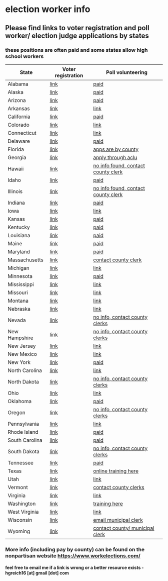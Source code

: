 # election worker info
## Please find links to voter registration and poll worker/ election judge applications by states
### these positions are often paid and some states allow high school workers

| State  | Voter registration | Poll volunteering |
| ------------- | ------------- | ------------- |
| Alabama | [link](https://www.alabamainteractive.org/sos/voter_registration/voterRegistrationWelcome.action) | [paid](https://www.sos.alabama.gov/alabama-votes/become-poll-worker) |
| Alaska | [link](https://voterregistration.alaska.gov/) | [paid](https://elections.alaska.gov/Core/workers_poll.php) |
| Arizona | [link](https://servicearizona.com/) | [paid](https://azsos.gov/pollworker-signup) |
| Arkansas | [link](https://www.sos.arkansas.gov/elections/voter-information) | [link](https://www.arkansas.gov/sbec/training-resources/) |
| California | [link](http://registertovote.ca.gov/) | [paid](https://www.sos.ca.gov/elections/poll-worker-information) |
| Colorado | [link](https://www.sos.state.co.us/pubs/elections/vote/VoterHome.html) | [link](https://www.sos.state.co.us/pubs/elections/Resources/BecomeElectionJudge.html) |
| Connecticut | [link](https://portal.ct.gov/SOTS/Election-Services/Voter-Information/Voter-Registration-Information) | [link](https://dart-ct.communityos.org/polling-opportunities) |
| Delaware | [link](https://elections.delaware.gov/voter/index.shtml) | [paid](https://elections.delaware.gov/information/electionofficers.shtml) |
| Florida | [link](https://registertovoteflorida.gov/home) | [apps are by county](https://www.google.com/search?sxsrf=ALeKk03TAqfesiFXuIH6A3XbyjrMMNaNZA%3A1600476856867&ei=uFZlX5e4NK6rytMP45eBmAo&q=florida+election+worker&oq=florida+election+worker&gs_lcp=CgZwc3ktYWIQAzICCAAyBggAEBYQHjIGCAAQFhAeMgYIABAWEB4yBggAEBYQHjIGCAAQFhAeMgYIABAWEB4yBggAEBYQHjIGCAAQFhAeMgYIABAWEB46BwgAEEcQsAM6CwgAELEDEIMBEJECOggIABCxAxCRAjoICAAQsQMQgwE6BAgAEEM6BQguELEDOgUIABCxAzoFCAAQkQI6BAgAEAo6BAgAEA06BwgAEBQQhwJQ_HxY5qQBYPClAWgGcAB4AIABaogB5gySAQQxOS4xmAEAoAEBqgEHZ3dzLXdpesgBCLgBAsABAQ&sclient=psy-ab&ved=0ahUKEwiX9Jj0gPTrAhWulXIEHeNLAKMQ4dUDCA0&uact=5) |
| Georgia | [link](https://www.mvp.sos.ga.gov/MVP/mvp.do) | [apply through aclu](https://secure.everyaction.com/IjpK06QnwUuFeVrsKCauaw2) |
| Hawaii | [link](https://elections.hawaii.gov/) | [no info found, contact county clerk](https://elections.hawaii.gov/resources/county-election-divisions/) |
| Idaho | [link](https://idahovotes.gov/online-voter-tools/) | [paid](https://idahovotes.gov/poll-workers/) |
| Illinois | [link](https://ova.elections.il.gov/) | [no info found, contact county clerk](http://www.illinoiscourts.gov/circuitcourt/circuitcourtjudges/ccc_county.asp) |
| Indiana | [link](https://indianavoters.in.gov/) | [paid](https://www.in.gov/sos/elections/2674.htm) |
| Iowa | [link](https://mymvd.iowadot.gov/Account/Login?ReturnUrl=%2FVoterRegistration) | [link](https://pollworker.iowa.gov/) |
| Kansas | [link](https://www.kdor.ks.gov/Apps/VoterReg/Default.aspx) | [paid](https://sos.ks.gov/elections/volunteer.html) |
| Kentucky | [link](https://vrsws.sos.ky.gov/ovrweb/) | [paid](https://elect.ky.gov/Voters/Pages/Become-a-Precinct-Election-Officer.aspx) |
| Louisiana | [link](https://www.sos.la.gov/ElectionsAndVoting/Pages/OnlineVoterRegistration.aspx) | [paid](https://www.sos.la.gov/ElectionsAndVoting/GetInvolved/BecomeAnElectionWorker/Pages/default.aspx) |
| Maine | [link](https://www.maine.gov/sos/cec/elec/voter-info/votreg.html) | [paid](https://www.voteinmaine.com/work/) |
| Maryland | [link](https://voterservices.elections.maryland.gov/OnlineVoterRegistration/InstructionsStep1) | [paid](https://elections.maryland.gov/get_involved/election_judges.html) |
| Massachusetts | [link](https://www.sec.state.ma.us/ovr/) | [contact county clerk](https://www.sec.state.ma.us/ele/eleclk/clkidx.htm) |
| Michigan | [link](https://mvic.sos.state.mi.us/Home/Index) | [link](https://www.michigan.gov/sos/0,4670,7-127-1633_11976_98803---,00.html) |
| Minnesota | [link](https://www.sos.state.mn.us/elections-voting/) | [paid](https://www.sos.state.mn.us/elections-voting/get-involved/become-an-election-judge/) |
| Mississippi | [link](https://www.sos.ms.gov/elections-voting/pages/voter-registration-information.aspx) |[link](https://www.sos.ms.gov/Elections-Voting/Pages/PollWorkerPortal.aspx) |
| Missouri | [link](https://www.sos.mo.gov/elections) | [link](https://www.sos.mo.gov/pollworker/signup.asp) |
| Montana | [link](https://sosmt.gov/elections/vote/) | [link](https://sosmt.gov/elections/judge/) |
| Nebraska | [link](https://sos.nebraska.gov/elections/registering-vote) | [link](https://sos.nebraska.gov/sites/sos.nebraska.gov/files/doc/elections/election%20worker%20brochure.pdf) |
| Nevada | [link](https://www.registertovotenv.gov/) | [no info, contact county clerks](https://www.nvsos.gov/sos/elections/voters/county-clerk-contact-information) |
| New Hampshire | [link](https://sos.nh.gov/elections/voters/register-to-vote/) | [no info, contact county clerks](https://app.sos.nh.gov/Public/ClerkDetails.aspx) |
| New Jersey | [link](https://voter.svrs.nj.gov/register) | [link](https://nj.gov/state/elections/pollworker.shtml) |
| New Mexico | [link](https://www.sos.state.nm.us/voting-and-elections/) | [link](https://docs.google.com/forms/d/e/1FAIpQLSfQNb2penUzlN13fC2P2Fb7o-qPUAerFRW9hs_I5fd6PhF__Q/viewform) |
| New York | [link](https://www.ny.gov/services/register-vote) | [paid](https://www.elections.ny.gov/BecomePollworker.html) |
| North Carolina | [link](https://www.ncsbe.gov/registering/how-register) | [link](https://www.ncsbe.gov/about-elections/get-involved-elections) |
| North Dakota | [link](https://vip.sos.nd.gov/PortalListDetails.aspx?ptlhPKID=79&ptlPKID=7) | [no info, contact county clerks](https://www.google.com/search?sxsrf=ALeKk00qhUDT65hN-0WSgx8yMqeML_WZWg%3A1600480200573&ei=yGNlX6HEIouwytMP6silkAY&q=north+dakota+county+clerks&oq=north+dakota+county+clerks&gs_lcp=CgZwc3ktYWIQAzIECAAQHjoHCAAQRxCwA1C0SFi0SGCxSmgBcAB4AIABVIgBVJIBATGYAQCgAQGqAQdnd3Mtd2l6yAEIwAEB&sclient=psy-ab&ved=0ahUKEwihyMyujfTrAhULmHIEHWpkCWIQ4dUDCA0&uact=5) |
| Ohio | [link](https://olvr.ohiosos.gov/) | [link](https://www.ohiosos.gov/elections/poll-workers/) |
| Oklahoma | [link](https://www.ok.gov/elections/Voter_Info/Register_to_Vote/) | [paid](https://www.ok.gov/elections/Voter_Info/Poll_Worker_Opportunities/) |
| Oregon | [link](https://sos.oregon.gov/voting/Pages/registration.aspx?lang=en) | [no info, contact county clerks](https://sos.oregon.gov/elections/pages/countyofficials.aspx) |
| Pennsylvania | [link](https://www.pavoterservices.pa.gov/Pages/VoterRegistrationApplication.aspx) | [link](https://www.votespa.com/Resources/Pages/Be-a-Poll-Worker.aspx) |
| Rhode Island | [link](https://vote.sos.ri.gov/Home/RegistertoVote?ActiveFlag=1) | [paid](https://elections.ri.gov/pollworkers/) |
| South Carolina | [link](https://www.scvotes.gov/) | [paid](https://noexcusesc.com/apply-to-be-a-poll-manager/) |
| South Dakota | [link](https://sdsos.gov/elections-voting/voting/register-to-vote/default.aspx) | [no info, contact county clerks](https://www.google.com/search?sxsrf=ALeKk015wK0MJxCvI0xnvAUB_gtr9wkjfw%3A1600480903402&ei=h2ZlX-aRGK6LytMPppOh-Aw&q=south+dakota+county+clerk&oq=south+dakota+county+clerk&gs_lcp=CgZwc3ktYWIQAzIECCMQJzICCAAyBggAEBYQHjIGCAAQFhAeMgYIABAWEB4yBggAEBYQHjIGCAAQFhAeMgYIABAWEB4yBggAEBYQHjIGCAAQFhAeOgcIABBHELADUN-AAVjfgAFglIMBaAFwAHgAgAFHiAFHkgEBMZgBAKABAaoBB2d3cy13aXrIAQi4AQLAAQE&sclient=psy-ab&ved=0ahUKEwim8d39j_TrAhWuhXIEHaZJCM8Q4dUDCA0&uact=5) |
| Tennessee | [link](https://ovr.govote.tn.gov/) | [paid](https://sos.tn.gov/products/elections/how-can-i-become-poll-official) |
| Texas | [link](https://www.sos.state.tx.us/elections/voter/reqvr.shtml) | [online training here](https://pollworkertraining.sos.texas.gov/) |
| Utah | [link](https://secure.utah.gov/voterreg/index.html) | [link](https://ssl.utahcounty.gov/dept/clerkaud/elections/WorkerApp.html) |
| Vermont | [link](https://olvr.vermont.gov/) | [contact county clerks](https://sos.vermont.gov/elections/town-clerks/) |
| Virginia | [link](https://www.elections.virginia.gov/) | [link](https://www.elections.virginia.gov/officer-of-elections/) |
| Washington | [link](https://olvr.votewa.gov/) | [training here](https://www.sos.wa.gov/elections/certification_training.aspx) |
| West Virginia | [link](https://ovr.sos.wv.gov/Register/Landing#Qualifications) | [link](https://services.sos.wv.gov/Elections/PollWorkers/Register/) |
| Wisconsin | [link](https://myvote.wi.gov/en-us/RegisterToVote) | [email municipal clerk](https://myvote.wi.gov/en-us/PollWorker) |
| Wyoming | [link](https://sos.wyo.gov/elections/state/registeringtovote.aspx) | [contact county/ municipal clerk](https://www.workelections.com/states/56/Wyoming) |

### More info (including pay by county) can be found on the nonpartisan website https://www.workelections.com/
#### feel free to email me if a link is wrong or a better resource exists - hgreich16 [at] gmail [dot] com

